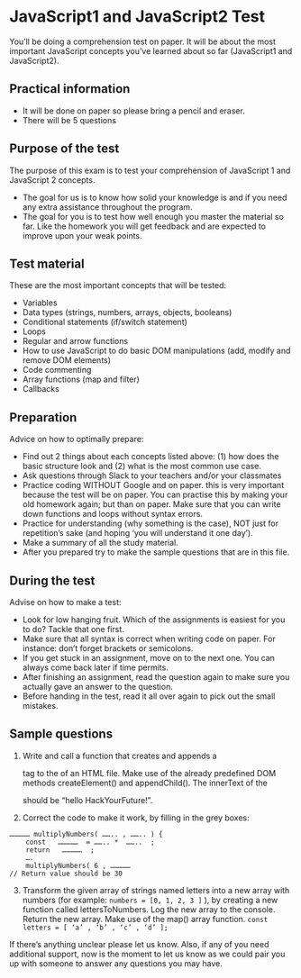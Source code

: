 # JavaScript1 and JavaScript2 Test

You’ll be doing a comprehension test on paper. It will be about the most important JavaScript concepts you’ve learned about so far (JavaScript1 and JavaScript2). 

## Practical information
-  It will be done on paper so please bring a pencil and eraser.
- There will be 5 questions

## Purpose of the test
The purpose of this exam is to test your comprehension of JavaScript 1 and JavaScript 2 concepts.
- The goal for us is to know how solid your knowledge is and if you need any extra assistance throughout the program.
- The goal for you is to test how well enough you master the material so far.
Like the homework you will get feedback and are expected to improve upon your weak points.

## Test material
These are the most important concepts that will be tested:
- Variables
- Data types (strings, numbers, arrays, objects, booleans)
- Conditional statements (if/switch statement)
- Loops
- Regular and arrow functions
- How to use JavaScript to do basic DOM manipulations (add, modify and remove DOM elements)
- Code commenting
- Array functions (map and filter)
- Callbacks

## Preparation
Advice on how to optimally prepare:
- Find out 2 things about each concepts listed above: (1) how does the basic structure look and (2) what is the most common use case.
- Ask questions through Slack to your teachers and/or your classmates
- Practice coding WITHOUT Google and on paper.
	this is very important because the test will be on paper. You can practise this by making your old homework again; but than on paper. Make sure that you can write down functions and loops without syntax errors. 
- Practice for understanding (why something is the case), NOT just for repetition’s sake (and hoping ‘you will understand it one day’).
- Make a summary of all the study material.
- After you prepared try to make the sample questions that are in this file.

## During the test
Advise on how to make a test:
- Look for low hanging fruit. Which of the assignments is easiest for you to do? Tackle that one first. 
- Make sure that all syntax is correct when writing code on paper. For instance: don’t forget brackets or semicolons.  
- If you get stuck in an assignment, move on to the next one. You can always come back later if time permits.
- After finishing an assignment, read the question again to make sure you actually gave an answer to the question. 
- Before handing in the test, read it all over again to pick out the small mistakes.

## Sample questions
1. Write and call a function that creates and appends a <p> tag to the <body> of an HTML file. Make use of the already predefined DOM methods createElement() and appendChild(). The innerText of the <p> should be “hello HackYourFuture!”.

2. Correct the code to make it work, by filling in the grey boxes:
```
…………… multiplyNumbers( …….. , …….. ) {
	const	……………  = …….. *  ……..  ;
	return	 ……………  ;
	….
	multiplyNumbers( 6 , ……………
// Return value should be 30
```
3. Transform the given array of strings named letters into a new array with numbers (for example: `numbers = [0, 1, 2, 3 ]` ), by creating a new function called lettersToNumbers. Log the new array to the console. Return the new array. Make use of the map() array function. 
`const letters = [ ‘a’ , ‘b’ , ‘c’ , ‘d’ ];`




If there’s anything unclear please let us know. Also, if any of you need additional support, now is the moment to let us know as we could pair you up with someone to answer any questions you may have.
